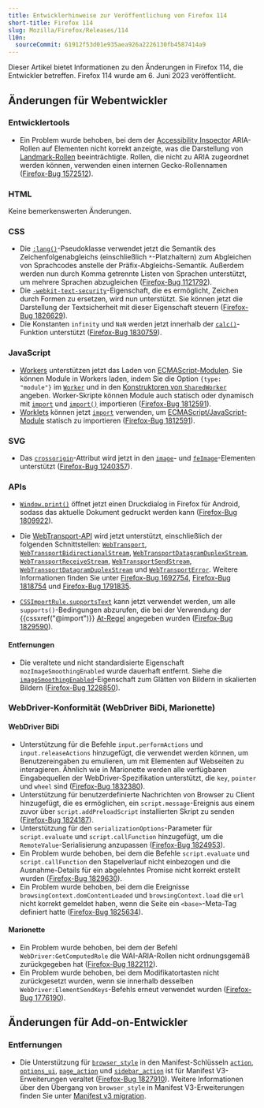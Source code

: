```yaml
---
title: Entwicklerhinweise zur Veröffentlichung von Firefox 114
short-title: Firefox 114
slug: Mozilla/Firefox/Releases/114
l10n:
  sourceCommit: 61912f53d01e935aea926a2226130fb4587414a9
---
```


Dieser Artikel bietet Informationen zu den Änderungen in Firefox 114, die Entwickler betreffen. Firefox 114 wurde am 6. Juni 2023 veröffentlicht.

## Änderungen für Webentwickler

### Entwicklertools

- Ein Problem wurde behoben, bei dem der [Accessibility Inspector](https://firefox-source-docs.mozilla.org/devtools-user/accessibility_inspector/index.html) ARIA-Rollen auf Elementen nicht korrekt anzeigte, was die Darstellung von [Landmark-Rollen](/de/docs/Web/Accessibility/ARIA/Reference/Roles/landmark_role) beeinträchtigte. Rollen, die nicht zu ARIA zugeordnet werden können, verwenden einen internen Gecko-Rollennamen ([Firefox-Bug 1572512](https://bugzil.la/1572512)).

### HTML

Keine bemerkenswerten Änderungen.

### CSS

- Die [`:lang()`](/de/docs/Web/CSS/:lang)-Pseudoklasse verwendet jetzt die Semantik des Zeichenfolgenabgleichs (einschließlich `*`-Platzhaltern) zum Abgleichen von Sprachcodes anstelle der Präfix-Abgleichs-Semantik. Außerdem werden nun durch Komma getrennte Listen von Sprachen unterstützt, um mehrere Sprachen abzugleichen ([Firefox-Bug 1121792](https://bugzil.la/1121792)).
- Die [`-webkit-text-security`](/de/docs/Web/CSS/-webkit-text-security)-Eigenschaft, die es ermöglicht, Zeichen durch Formen zu ersetzen, wird nun unterstützt. Sie können jetzt die Darstellung der Textsicherheit mit dieser Eigenschaft steuern ([Firefox-Bug 1826629](https://bugzil.la/1826629)).
- Die Konstanten `infinity` und `NaN` werden jetzt innerhalb der [`calc()`](/de/docs/Web/CSS/calc)-Funktion unterstützt ([Firefox-Bug 1830759](https://bugzil.la/1830759)).

### JavaScript

- [Workers](/de/docs/Web/API/Web_Workers_API) unterstützen jetzt das Laden von [ECMAScript-Modulen](/de/docs/Web/JavaScript/Guide/Modules). Sie können Module in Workers laden, indem Sie die Option `{type: "module"}` im [`Worker`](/de/docs/Web/API/Worker/Worker#type) und in den [Konstruktoren von `SharedWorker`](/de/docs/Web/API/SharedWorker/SharedWorker#type) angeben. Worker-Skripte können Module auch statisch oder dynamisch mit [`import`](/de/docs/Web/JavaScript/Reference/Statements/import) und [`import()`](/de/docs/Web/JavaScript/Reference/Operators/import) importieren ([Firefox-Bug 1812591](https://bugzil.la/1812591)).
- [Worklets](/de/docs/Web/API/Worklet) können jetzt [`import`](/de/docs/Web/JavaScript/Reference/Statements/import) verwenden, um [ECMAScript/JavaScript-Module](/de/docs/Web/JavaScript/Guide/Modules) statisch zu importieren ([Firefox-Bug 1812591](https://bugzil.la/1812591)).

### SVG

- Das [`crossorigin`](/de/docs/Web/SVG/Reference/Attribute/crossorigin)-Attribut wird jetzt in den [`image`](/de/docs/Web/SVG/Reference/Element/image)- und [`feImage`](/de/docs/Web/SVG/Reference/Element/feImage)-Elementen unterstützt ([Firefox-Bug 1240357](https://bugzil.la/1240357)).

### APIs

- [`Window.print()`](/de/docs/Web/API/Window/print) öffnet jetzt einen Druckdialog in Firefox für Android, sodass das aktuelle Dokument gedruckt werden kann ([Firefox-Bug 1809922](https://bugzil.la/1809922)).
- Die [WebTransport-API](/de/docs/Web/API/WebTransport_API) wird jetzt unterstützt, einschließlich der folgenden Schnittstellen: [`WebTransport`](/de/docs/Web/API/WebTransport), [`WebTransportBidirectionalStream`](/de/docs/Web/API/WebTransportBidirectionalStream), [`WebTransportDatagramDuplexStream`](/de/docs/Web/API/WebTransportDatagramDuplexStream), [`WebTransportReceiveStream`](/de/docs/Web/API/WebTransportReceiveStream), [`WebTransportSendStream`](/de/docs/Web/API/WebTransportSendStream), [`WebTransportDatagramDuplexStream`](/de/docs/Web/API/WebTransportDatagramDuplexStream) und [`WebTransportError`](/de/docs/Web/API/WebTransportError). Weitere Informationen finden Sie unter [Firefox-Bug 1692754](https://bugzil.la/1692754), [Firefox-Bug 1818754](https://bugzil.la/1818754) und [Firefox-Bug 1791835](https://bugzil.la/1791835).

- [`CSSImportRule.supportsText`](/de/docs/Web/API/CSSImportRule/supportsText) kann jetzt verwendet werden, um alle `supports()`-Bedingungen abzurufen, die bei der Verwendung der {{cssxref("@import")}} [At-Regel](/de/docs/Web/CSS/CSS_syntax/At-rule) angegeben wurden ([Firefox-Bug 1829590](https://bugzil.la/1829590)).

#### Entfernungen

- Die veraltete und nicht standardisierte Eigenschaft `mozImageSmoothingEnabled` wurde dauerhaft entfernt. Siehe die [`imageSmoothingEnabled`](/de/docs/Web/API/CanvasRenderingContext2D/imageSmoothingEnabled)-Eigenschaft zum Glätten von Bildern in skalierten Bildern ([Firefox-Bug 1228850](https://bugzil.la/1228850)).

### WebDriver-Konformität (WebDriver BiDi, Marionette)

#### WebDriver BiDi

- Unterstützung für die Befehle `input.performActions` und `input.releaseActions` hinzugefügt, die verwendet werden können, um Benutzereingaben zu emulieren, um mit Elementen auf Webseiten zu interagieren. Ähnlich wie in Marionette werden alle verfügbaren Eingabequellen der WebDriver-Spezifikation unterstützt, die `key`, `pointer` und `wheel` sind ([Firefox-Bug 1832380](https://bugzil.la/1832380)).
- Unterstützung für benutzerdefinierte Nachrichten von Browser zu Client hinzugefügt, die es ermöglichen, ein `script.message`-Ereignis aus einem zuvor über `script.addPreloadScript` installierten Skript zu senden ([Firefox-Bug 1824187](https://bugzil.la/1824187)).
- Unterstützung für den `serializationOptions`-Parameter für `script.evaluate` und `script.callFunction` hinzugefügt, um die `RemoteValue`-Serialisierung anzupassen ([Firefox-Bug 1824953](https://bugzil.la/1824953)).
- Ein Problem wurde behoben, bei dem die Befehle `script.evaluate` und `script.callFunction` den Stapelverlauf nicht einbezogen und die Ausnahme-Details für ein abgelehntes Promise nicht korrekt erstellt wurden ([Firefox-Bug 1829630](https://bugzil.la/1829630)).
- Ein Problem wurde behoben, bei dem die Ereignisse `browsingContext.domContentLoaded` und `browsingContext.load` die `url` nicht korrekt gemeldet haben, wenn die Seite ein `<base>`-Meta-Tag definiert hatte ([Firefox-Bug 1825634](https://bugzil.la/1825634)).

#### Marionette

- Ein Problem wurde behoben, bei dem der Befehl `WebDriver:GetComputedRole` die WAI-ARIA-Rollen nicht ordnungsgemäß zurückgegeben hat ([Firefox-Bug 1822112](https://bugzil.la/1822112)).
- Ein Problem wurde behoben, bei dem Modifikatortasten nicht zurückgesetzt wurden, wenn sie innerhalb desselben `WebDriver:ElementSendKeys`-Befehls erneut verwendet wurden ([Firefox-Bug 1776190](https://bugzil.la/1776190)).

## Änderungen für Add-on-Entwickler

### Entfernungen

- Die Unterstützung für [`browser_style`](/de/docs/Mozilla/Add-ons/WebExtensions/user_interface/Browser_styles) in den Manifest-Schlüsseln [`action`](/de/docs/Mozilla/Add-ons/WebExtensions/manifest.json/action), [`options_ui`](/de/docs/Mozilla/Add-ons/WebExtensions/manifest.json/options_ui), [`page_action`](/de/docs/Mozilla/Add-ons/WebExtensions/manifest.json/page_action) und [`sidebar_action`](/de/docs/Mozilla/Add-ons/WebExtensions/manifest.json/sidebar_action) ist für Manifest V3-Erweiterungen veraltet ([Firefox-Bug 1827910](https://bugzil.la/1827910)). Weitere Informationen über den Übergang von `browser_style` in Manifest V3-Erweiterungen finden Sie unter [Manifest v3 migration](/de/docs/Mozilla/Add-ons/WebExtensions/user_interface/Browser_styles#manifest_v3_migration).
